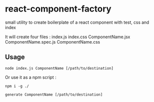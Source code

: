 # react-component-factory
small utility to create boilerplate of a react component with test, css and index

It will create four files :
index.js
index.css
ComponentName.jsx
ComponentName.spec.js
ComponentName.css

## Usage
`node index.js ComponentName [/path/to/destination]`

Or use it as a npm script :

`npm i -g ./`

`generate ComponentName [/path/to/destination]`
